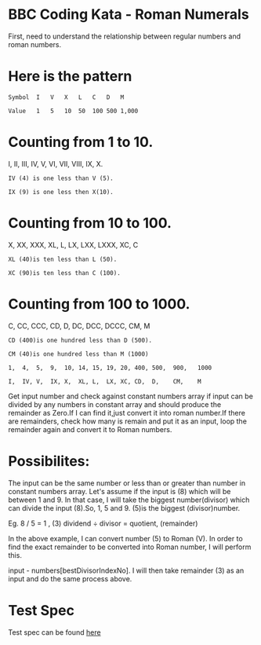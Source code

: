 # BBC Coding Kata - Roman Numerals

First, need to understand the relationship between regular numbers and roman numbers.

# Here is the pattern

```Symbol  I   V   X   L   C   D   M```

```Value   1   5   10  50  100 500 1,000```

# Counting from 1 to 10.

I, II, III, IV, V, VI, VII, VIII, IX, X.

```IV (4) is one less than V (5).```

```IX (9) is one less then X(10).```

# Counting from 10 to 100.

X, XX,  XXX,  XL,   L, LX,  LXX,  LXXX, XC,  C

```XL (40)is ten less than L (50).```

```XC (90)is ten less than C (100).```

# Counting from 100 to 1000.

C, CC,  CCC,  CD,   D, DC,  DCC,  DCCC, CM,  M

```CD (400)is one hundred less than D (500).```

```CM (40)is one hundred less than M (1000)```

```1,  4,  5,  9,  10, 14, 15, 19, 20, 400, 500,  900,   1000```

```I,  IV, V,  IX, X,  XL, L,  LX, XC, CD,  D,    CM,    M```

Get input number and check against constant numbers array if input can be divided by any numbers in constant array and should produce the remainder as Zero.If I can find it,just convert it into roman number.If there are remainders, check how many is remain and put it as an input, loop the remainder again and convert it to Roman numbers. 

# Possibilites:

The input can be the same number or less than or greater than number in constant numbers array. Let's assume if the input is (8) which will be between 1 and 9. In that case, I will take the biggest number(divisor) which can divide the input (8).So, 1, 5 and 9. (5)is the biggest (divisor)number. 

Eg. 8 / 5 = 1 , (3) 
dividend ÷ divisor = quotient, (remainder)

In the above example, I can convert number (5) to Roman (V). In order to find the exact remainder to be converted into Roman number, I will perform this.

input - numbers[bestDivisorIndexNo]. I will then take remainder (3) as an input and do the same process above.

# Test Spec

Test spec can be found [here](https://github.com/wonmaungthein/BBC-coding-challenge/blob/master/RomanNumberalGenerator.js)
